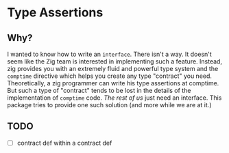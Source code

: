 # Type Assertions

## Why?

I wanted to know how to write an `interface`.
There isn't a way. It doesn't seem like the Zig team is interested in implementing
 such a feature. Instead, zig provides you with an extremely fluid and powerful
 type system and the `comptime` directive which helps you create any
 type "contract" you need. Theoretically, a zig programmer can write his type
 assertions at comptime. But such a type of "contract" tends to be lost in the
 details of the implementation of `comptime` code. _The rest of us_ just need
 an interface. This package tries to provide one such solution
 (and more while we are at it.)

## TODO

- [ ] contract def within a contract def

